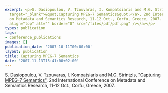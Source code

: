 ```yaml
---
excerpt: <p>S. Dasiopoulou, V. Tzouvaras, I. Kompatsiaris and M.G. Strintzis, <a href="http://www.springerlink.com/content/mnt4575051642010/"
  target="_blank">&quot;Capturing MPEG-7 Semantics&quot;</a>, 2nd International Conference
  on Metadata and Semantics Research, 11-12 Oct., Corfu, Greece, 2007. <a href="/files/pdf/CapturingMPEG-7.pdf"><img
  align="top" alt="" border="0" src="/files/pdf/pdf.png" /></a></p>
types: publication
tags:
- conference_publications
images: []
publication_date: '2007-10-11T00:00:00'
layout: publication
title: Capturing MPEG-7 Semantics
date: '2007-11-13T15:41:00+02:00'
---
```

<p>S. Dasiopoulou, V. Tzouvaras, I. Kompatsiaris and M.G. Strintzis, <a href="http://www.springerlink.com/content/mnt4575051642010/" target="_blank">&quot;Capturing MPEG-7 Semantics&quot;</a>, 2nd International Conference on Metadata and Semantics Research, 11-12 Oct., Corfu, Greece, 2007. <a href="/files/pdf/CapturingMPEG-7.pdf"><img align="top" alt="" border="0" src="/files/pdf/pdf.png" /></a></p>
